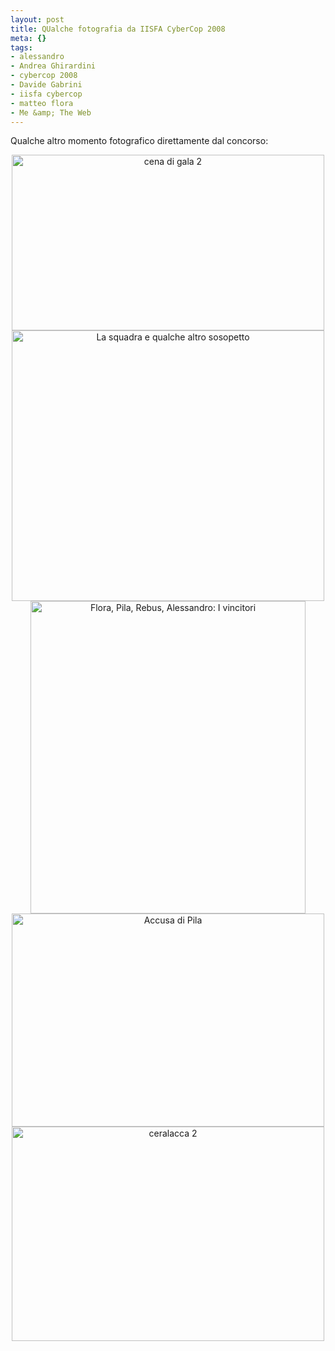 ```yaml
--- 
layout: post
title: QUalche fotografia da IISFA CyberCop 2008
meta: {}
tags: 
- alessandro
- Andrea Ghirardini
- cybercop 2008
- Davide Gabrini
- iisfa cybercop
- matteo flora
- Me &amp; The Web
---
```

Qualche altro momento fotografico direttamente dal concorso:  
  
<center>
<a href="http://www.flickr.com/photos/lastknight/2430070813/" class="tt-flickr tt-flickr-Medium"><img src="http://farm3.static.flickr.com/2021/2430070813_35aa8419bd.jpg" alt="cena di gala 2" width="500" height="281" border="0" /></a>   
<a href="http://www.flickr.com/photos/lastknight/2430882238/" class="tt-flickr tt-flickr-Medium"><img src="http://farm4.static.flickr.com/3078/2430882238_620ea9a430.jpg" alt="La squadra e qualche altro sosopetto" width="500" height="433" border="0" /></a>  
<a href="http://www.flickr.com/photos/lastknight/2430882230/" class="tt-flickr tt-flickr-Medium"><img src="http://farm3.static.flickr.com/2268/2430882230_0018569436.jpg" alt="Flora, Pila, Rebus, Alessandro: I vincitori" width="440" height="500" border="0" /></a>   
<a href="http://www.flickr.com/photos/lastknight/2430070817/" class="tt-flickr tt-flickr-Medium"><img src="http://farm4.static.flickr.com/3179/2430070817_d70341900e.jpg" alt="Accusa di Pila" width="500" height="341" border="0" /></a> 
<a href="http://www.flickr.com/photos/lastknight/2430070807/" class="tt-flickr tt-flickr-Medium"><img src="http://farm3.static.flickr.com/2162/2430070807_4b740cf6ba.jpg" alt="ceralacca 2" width="500" height="343" border="0" /></a> 
</center>  
  
 
